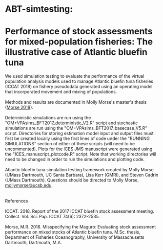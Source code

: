 # ABT-simtesting: 
# Performance of stock assessments for mixed-population fisheries: The illustrative case of Atlantic bluefin tuna
We used simulation testing to evaluate the performance of the virtual population analysis models used to manage Atlantic bluefin tuna fisheries (ICCAT 2018) on fishery pseudodata generated using an operating model that incorporated movement and mixing of populations.
<br>
<br>
Methods and results are documented in Molly Morse's master's thesis ([Morse 2018](https://www.researchgate.net/profile/Molly_Morse/publication/327562078_MISSPECIFYING_THE_MAGURO_EVALUATING_STOCK_ASSESSMENT_PERFORMANCE_ON_MIXED_STOCKS_OF_ATLANTIC_BLUEFIN_TUNA/links/5b96ec88a6fdccfd54403c18/MISSPECIFYING-THE-MAGURO-EVALUATING-STOCK-ASSESSMENT-PERFORMANCE-ON-MIXED-STOCKS-OF-ATLANTIC-BLUEFIN-TUNA.pdf)).
<br>
<br>
Deterministic simulations are run using the "OM+VPAsims_BFT2017_deterministic_V2.R" script and stochastic simulations are run using the "OM+VPAsims_BFT2017_basecase_V5.R" script. Directories for storing estimation model input and output files must first be created locally using the first lines of code under the "RUNNING SIMULATIONS" section of either of these scripts (will need to be uncommented). Plots for the ICES JMS manuscript were generated using the "ICES_manuscript_plotcode.R" script. Note that working directories will need to be changed in order to run the simulations and plotting code. 
<br>
<br>
Atlantic bluefin tuna simulation testing framework created by Molly Morse (UMass Dartmouth, UC Santa Barbara), Lisa Kerr (GMRI), and Steven Cadrin (UMass Dartmouth). Questions should be directed to Molly Morse, mollymorse@ucsb.edu.
<br>
<br>
<br>
References
<br>
<br>
ICCAT. 2018. Report of the 2017 ICCAT bluefin stock assessment meeting. Collect. Vol. Sci. Pap. ICCAT 74(6): 2372-2535.
<br>
<br>
Morse, M.R. 2018. Misspecifying the Maguro: Evaluating stock assessment performance on mixed stocks of Atlantic bluefin tuna. M.Sc. thesis, Department of Fisheries Oceanography, University of Massachusetts Dartmouth, Dartmouth, M.A.
